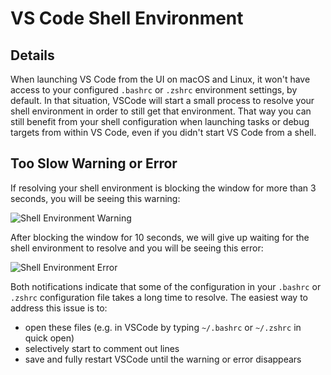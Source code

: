 # VS Code Shell Environment

## Details

When launching VS Code from the UI on macOS and Linux, it won't have access to your configured `.bashrc` or `.zshrc` environment settings, by default. In that situation, VSCode will start a small process to resolve your shell environment in order to still get that environment. That way you can still benefit from your shell configuration when launching tasks or debug targets from within VS Code, even if you didn't start VS Code from a shell.

## Too Slow Warning or Error

If resolving your shell environment is blocking the window for more than 3 seconds, you will be seeing this warning:

![Shell Environment Warning](https://user-images.githubusercontent.com/900690/100191177-ff497e00-2eef-11eb-828f-e48e9223d1c5.png)

After blocking the window for 10 seconds, we will give up waiting for the shell environment to resolve and you will be seeing this error:

![Shell Environment Error](https://user-images.githubusercontent.com/900690/100191170-fe185100-2eef-11eb-8879-6d18138e7be4.png)

Both notifications indicate that some of the configuration in your `.bashrc` or `.zshrc` configuration file takes a long time to resolve. The easiest way to address this issue is to:
* open these files (e.g. in VSCode by typing `~/.bashrc` or `~/.zshrc` in quick open)
* selectively start to comment out lines
* save and fully restart VSCode until the warning or error disappears